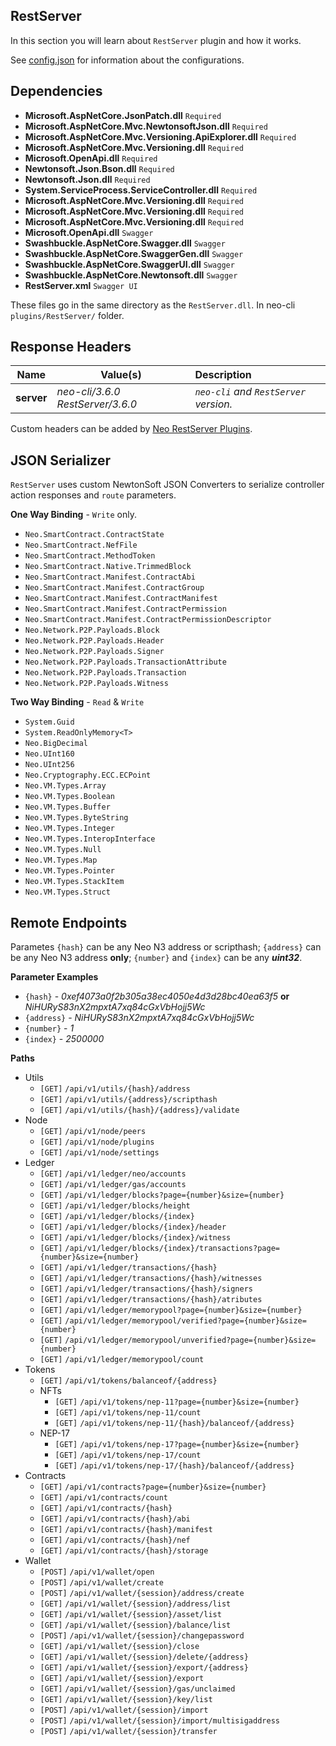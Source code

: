 ## RestServer
In this section you will learn about `RestServer` plugin and how it works.

See [config.json](ConfigFile.md) for information about the configurations.

## Dependencies
- **Microsoft.AspNetCore.JsonPatch.dll** `Required`
- **Microsoft.AspNetCore.Mvc.NewtonsoftJson.dll** `Required`
- **Microsoft.AspNetCore.Mvc.Versioning.ApiExplorer.dll** `Required`
- **Microsoft.AspNetCore.Mvc.Versioning.dll** `Required`
- **Microsoft.OpenApi.dll** `Required`
- **Newtonsoft.Json.Bson.dll** `Required`
- **Newtonsoft.Json.dll** `Required`
- **System.ServiceProcess.ServiceController.dll** `Required`
- **Microsoft.AspNetCore.Mvc.Versioning.dll** `Required`
- **Microsoft.AspNetCore.Mvc.Versioning.dll** `Required`
- **Microsoft.AspNetCore.Mvc.Versioning.dll** `Required`
- **Microsoft.OpenApi.dll** `Swagger`
- **Swashbuckle.AspNetCore.Swagger.dll** `Swagger`
- **Swashbuckle.AspNetCore.SwaggerGen.dll** `Swagger`
- **Swashbuckle.AspNetCore.SwaggerUI.dll** `Swagger`
- **Swashbuckle.AspNetCore.Newtonsoft.dll** `Swagger`
- **RestServer.xml** `Swagger UI`

These files go in the same directory as the `RestServer.dll`. In neo-cli
`plugins/RestServer/` folder.

## Response Headers
| Name | Value(s) | Description |
| :---: | --- | :--- |
|**server**|_neo-cli/3.6.0 RestServer/3.6.0_|_`neo-cli` and `RestServer` version._|

Custom headers can be added by [Neo RestServer Plugins](Addons.md).

## JSON Serializer
`RestServer` uses custom NewtonSoft JSON Converters to serialize controller action
responses and `route` parameters.

**One Way Binding** - `Write` only.
- `Neo.SmartContract.ContractState`
- `Neo.SmartContract.NefFile`
- `Neo.SmartContract.MethodToken`
- `Neo.SmartContract.Native.TrimmedBlock`
- `Neo.SmartContract.Manifest.ContractAbi`
- `Neo.SmartContract.Manifest.ContractGroup`
- `Neo.SmartContract.Manifest.ContractManifest`
- `Neo.SmartContract.Manifest.ContractPermission`
- `Neo.SmartContract.Manifest.ContractPermissionDescriptor`
- `Neo.Network.P2P.Payloads.Block`
- `Neo.Network.P2P.Payloads.Header`
- `Neo.Network.P2P.Payloads.Signer`
- `Neo.Network.P2P.Payloads.TransactionAttribute`
- `Neo.Network.P2P.Payloads.Transaction`
- `Neo.Network.P2P.Payloads.Witness`

**Two Way Binding** - `Read` & `Write`
- `System.Guid`
- `System.ReadOnlyMemory<T>`
- `Neo.BigDecimal`
- `Neo.UInt160`
- `Neo.UInt256`
- `Neo.Cryptography.ECC.ECPoint`
- `Neo.VM.Types.Array`
- `Neo.VM.Types.Boolean`
- `Neo.VM.Types.Buffer`
- `Neo.VM.Types.ByteString`
- `Neo.VM.Types.Integer`
- `Neo.VM.Types.InteropInterface`
- `Neo.VM.Types.Null`
- `Neo.VM.Types.Map`
- `Neo.VM.Types.Pointer`
- `Neo.VM.Types.StackItem`
- `Neo.VM.Types.Struct`

## Remote Endpoints
Parametes `{hash}` can be any Neo N3 address or scripthash; `{address}` can be any Neo N3 address **only**; `{number}` and `{index}` can be any _**uint32**_.

**Parameter Examples**
- `{hash}` - _0xef4073a0f2b305a38ec4050e4d3d28bc40ea63f5_ **or** _NiHURyS83nX2mpxtA7xq84cGxVbHojj5Wc_
- `{address}` - _NiHURyS83nX2mpxtA7xq84cGxVbHojj5Wc_
- `{number}` - _1_
- `{index}` - _2500000_

**Paths**
- Utils
  - `[GET]` `/api/v1/utils/{hash}/address`
  - `[GET]` `/api/v1/utils/{address}/scripthash`
  - `[GET]` `/api/v1/utils/{hash}/{address}/validate`
- Node
  - `[GET]` `/api/v1/node/peers`
  - `[GET]` `/api/v1/node/plugins`
  - `[GET]` `/api/v1/node/settings`
- Ledger
  - `[GET]` `/api/v1/ledger/neo/accounts`
  - `[GET]` `/api/v1/ledger/gas/accounts`
  - `[GET]` `/api/v1/ledger/blocks?page={number}&size={number}`
  - `[GET]` `/api/v1/ledger/blocks/height`
  - `[GET]` `/api/v1/ledger/blocks/{index}`
  - `[GET]` `/api/v1/ledger/blocks/{index}/header`
  - `[GET]` `/api/v1/ledger/blocks/{index}/witness`
  - `[GET]` `/api/v1/ledger/blocks/{index}/transactions?page={number}&size={number}`
  - `[GET]` `/api/v1/ledger/transactions/{hash}`
  - `[GET]` `/api/v1/ledger/transactions/{hash}/witnesses`
  - `[GET]` `/api/v1/ledger/transactions/{hash}/signers`
  - `[GET]` `/api/v1/ledger/transactions/{hash}/atributes`
  - `[GET]` `/api/v1/ledger/memorypool?page={number}&size={number}`
  - `[GET]` `/api/v1/ledger/memorypool/verified?page={number}&size={number}`
  - `[GET]` `/api/v1/ledger/memorypool/unverified?page={number}&size={number}`
  - `[GET]` `/api/v1/ledger/memorypool/count`
- Tokens
  - `[GET]` `/api/v1/tokens/balanceof/{address}`
  - NFTs
    - `[GET]` `/api/v1/tokens/nep-11?page={number}&size={number}`
    - `[GET]` `/api/v1/tokens/nep-11/count`
    - `[GET]` `/api/v1/tokens/nep-11/{hash}/balanceof/{address}`
  - NEP-17
    - `[GET]` `/api/v1/tokens/nep-17?page={number}&size={number}`
    - `[GET]` `/api/v1/tokens/nep-17/count`
    - `[GET]` `/api/v1/tokens/nep-17/{hash}/balanceof/{address}`
- Contracts
  - `[GET]` `/api/v1/contracts?page={number}&size={number}`
  - `[GET]` `/api/v1/contracts/count`
  - `[GET]` `/api/v1/contracts/{hash}`
  - `[GET]` `/api/v1/contracts/{hash}/abi`
  - `[GET]` `/api/v1/contracts/{hash}/manifest`
  - `[GET]` `/api/v1/contracts/{hash}/nef`
  - `[GET]` `/api/v1/contracts/{hash}/storage`
- Wallet
  - `[POST]` `/api/v1/wallet/open`
  - `[POST]` `/api/v1/wallet/create`
  - `[POST]` `/api/v1/wallet/{session}/address/create`
  - `[GET]` `/api/v1/wallet/{session}/address/list`
  - `[GET]` `/api/v1/wallet/{session}/asset/list`
  - `[GET]` `/api/v1/wallet/{session}/balance/list`
  - `[POST]` `/api/v1/wallet/{session}/changepassword`
  - `[GET]` `/api/v1/wallet/{session}/close`
  - `[GET]` `/api/v1/wallet/{session}/delete/{address}`
  - `[GET]` `/api/v1/wallet/{session}/export/{address}`
  - `[GET]` `/api/v1/wallet/{session}/export`
  - `[GET]` `/api/v1/wallet/{session}/gas/unclaimed`
  - `[GET]` `/api/v1/wallet/{session}/key/list`
  - `[POST]` `/api/v1/wallet/{session}/import`
  - `[POST]` `/api/v1/wallet/{session}/import/multisigaddress`
  - `[POST]` `/api/v1/wallet/{session}/transfer`

